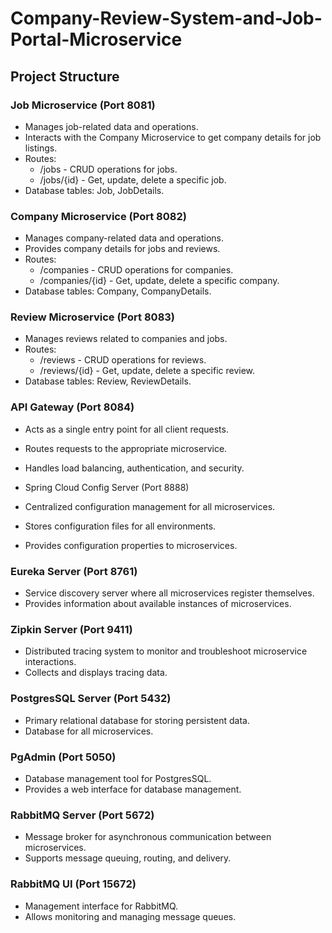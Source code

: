 # Company-Review-System-and-Job-Portal-Microservice

## Project Structure
### Job Microservice (Port 8081)

- Manages job-related data and operations.
- Interacts with the Company Microservice to get company details for job listings.
- Routes:
  - /jobs - CRUD operations for jobs.
  - /jobs/{id} - Get, update, delete a specific job.
- Database tables: Job, JobDetails.

### Company Microservice (Port 8082)

- Manages company-related data and operations.
- Provides company details for jobs and reviews.
- Routes:
  - /companies - CRUD operations for companies.
  - /companies/{id} - Get, update, delete a specific company.
- Database tables: Company, CompanyDetails.

### Review Microservice (Port 8083)

- Manages reviews related to companies and jobs.
- Routes:
  - /reviews - CRUD operations for reviews.
  - /reviews/{id} - Get, update, delete a specific review.
- Database tables: Review, ReviewDetails.

### API Gateway (Port 8084)

- Acts as a single entry point for all client requests.
- Routes requests to the appropriate microservice.
- Handles load balancing, authentication, and security.
- Spring Cloud Config Server (Port 8888)

- Centralized configuration management for all microservices.
- Stores configuration files for all environments.
- Provides configuration properties to microservices.

### Eureka Server (Port 8761)

- Service discovery server where all microservices register themselves.
- Provides information about available instances of microservices.

### Zipkin Server (Port 9411)

- Distributed tracing system to monitor and troubleshoot microservice interactions.
- Collects and displays tracing data.

### PostgresSQL Server (Port 5432)

- Primary relational database for storing persistent data.
- Database for all microservices.

### PgAdmin (Port 5050)

- Database management tool for PostgresSQL.
- Provides a web interface for database management.

### RabbitMQ Server (Port 5672)

- Message broker for asynchronous communication between microservices.
- Supports message queuing, routing, and delivery.

### RabbitMQ UI (Port 15672)

- Management interface for RabbitMQ.
- Allows monitoring and managing message queues.
